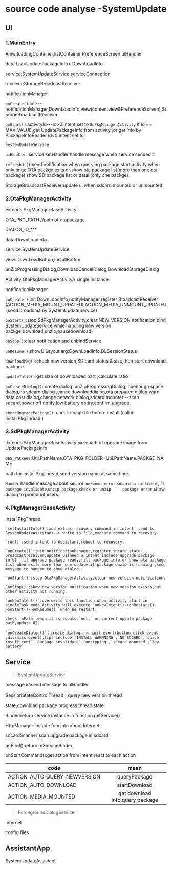 # source code analyse -SystemUpdate

## UI

### 1.MainEntry

  View:loadingContainer,listContainer  PreferenceScreen uiHandler

  data:List\<UpdatePackageInfo\>  DownLoadInfo

  service:SystemUpdateService serviceConnection

  receiver:StorageBroadcastReceiver

  notificationManager

  `onCreate()`:init---notificationManager,DownLoadInfo,view(contentview&PreferenceScreen),StorageBroadcastReceiver

  `onStart()`:activityId---id>0:intent set to `SdPkgManagerActivity`
      if id == MAX_VALUE,get UpdatePackageInfo from activity ,or get info by PackageInfoReader  id<0:intent set to

  `SystemUpdateService`

  `uiHandler`: service.setHandler   handle message when service sended it

  `refreshUi()`:send notification when querying package,start activity when only onge OTA packge exits or show  ota package list(more than one ota package),show SD package list or detail(only one packge)

  StorageBroadcastReceiver:update ui when sdcard mounted or unmounted

### 2.OtaPkgManagerActivity

  extends PkgManagerBaseActivity

  OTA_PKG_PATH  //path of otapackage

  DIALOG_ID_***

  data:DownLoadInfo

  service:SystemUpdateService

  view:DownLoadButton,InstallButton

  unZipProgressingDialog,DownloadCancelDialog,DownloadStorageDialog

  Activity:OtaPkgManagerActivity// single Instance

  notificationManager

  `onCreate()`:init DownLoadInfo,notifyManager,register BtoadcastReceiver (ACTION_MEDIA_MOUNT_UPDATEUI,ACTION_MEDIA_UNMOUNT_UPDATEUI,send  broadcast by SystemUpdateService)

  `onStart()`:stop SdPkgManagerActivity,clear NEW_VERSION notification,bind SystemUpdateService while handling new version packge(download,unzip,pausedownload)

  `onStop()`:clear notification and unbindService

  `onResume()`:showUILayout     arg:DownLoadInfo.DLSessionStatus

  `downloadPkg()`:check new version,SD card status & size,then start download package.

  `updateTatio()`:get size of downloaded part ,calculate ratio

  `onCreateDialog()`: create dialog :unZipProgressingDialog, noenough space dialog,no sdcard dialog ,canceldownloaddialog,ota
  prepared dialog,warn data cost dialog,change network dialog,sdcard mounter --scan sdcard,power off notify,low battery notify,confirm upgrade.

  `checkUpgradePackage()`: check image file before install (call in InstallPkgThread )

### 3.SdPkgManagerActivity

  extends PkgManagerBaseActivity
 `path`:path of upgrade image form UpdatePackageInfo

 `DES_PACKAGE`:Util.PathName.OTA_PKG_FOLDER+Util.PathName.PACKGE_NAME

  path for InstallPkgThread,send version name at same time.

`Hander` handle message about `sdcard unkonwn error`,`sdcard insufficent`,`sd package invalidate`,`unzip package`,`check or unzip     package error`,show dialog to promount users.

### 4.PkgManagerBaseActivity

  InstallPkgThread

    `setInstallInfo()`:add extras recovery command in intent ,send to SystemUpdateAssistant--> write to file,execute command in recovery.

    `run()`:send intent to Assistant,reboot to recovery.

    `onCreate()`:init notificationManager,register sdcard state broadcastreceiver,update UI(need a intent include upgrade package info)---if upgrade package ready,fill package info,or show ota package list when exits more than one update.if package unzip is running ,send message to hander to show dialog.

    `onStart()`:stop OtaPkgManagerActivity,clear new version notification.

    `onStop()`:show new version notification when new version exists,but other activity not running.

    `onNewIntent()`:overwrite this function when activity start in singleTask mode.Activity will execute `onNewIntent()->onRestart()->onStart()->onResume() `when be restart.

    check `mPath`,when it is equals `null` or current update package path,updata UI.

    `onCreateDialog()`：create dialog and init event(button click event ,dissmiss event),tips include `INSTALL WARNNING`,`NO SDCARD`,`space insufficent`,`package invalidate`,`unzipping`,`sdcard mounted`,`low battery`

## Service

  > SystemUpdateService

  message id:send message to uiHandler

  SessionStateControlThread：query new version thread

  state,download package progress thread state

  Binder:return service instance in function getService()

  HttpManager:include funciotn about Internet

  sdcardScanner:scan upgrade package in sdcard

  onBind():return mServiceBinder

  onStartCommand():get action from intent,react to each action

| code                        | mean           |
| --------------------------- |:--------------:|
|ACTION_AUTO_QUERY_NEWVERSION | queryPackage|
|ACTION_AUTO_DOWNLOAD|startDownload|
|ACTION_MEDIA_MOUNTED|get download info,query package|

  > ForcegroundDialogService

Internet

config files

## AssistantApp

  SystemUpdateAssistant
